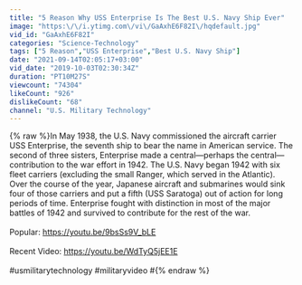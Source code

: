 ```yaml
---
title: "5 Reason Why USS Enterprise Is The Best U.S. Navy Ship Ever"
image: "https:\/\/i.ytimg.com\/vi\/GaAxhE6F82I\/hqdefault.jpg"
vid_id: "GaAxhE6F82I"
categories: "Science-Technology"
tags: ["5 Reason","USS Enterprise","Best U.S. Navy Ship"]
date: "2021-09-14T02:05:17+03:00"
vid_date: "2019-10-03T02:30:34Z"
duration: "PT10M27S"
viewcount: "74304"
likeCount: "926"
dislikeCount: "68"
channel: "U.S. Military Technology"
---
```

{% raw %}In May 1938, the U.S. Navy commissioned the aircraft carrier USS Enterprise, the seventh ship to bear the name in American service. The second of three sisters, Enterprise made a central—perhaps the central—contribution to the war effort in 1942. The U.S. Navy began 1942 with six fleet carriers (excluding the small Ranger, which served in the Atlantic). Over the course of the year, Japanese aircraft and submarines would sink four of those carriers and put a fifth (USS Saratoga) out of action for long periods of time. Enterprise fought with distinction in most of the major battles of 1942 and survived to contribute for the rest of the war.<br /><br />Popular: <a rel="nofollow" target="blank" href="https://youtu.be/9bsSs9V_bLE">https://youtu.be/9bsSs9V_bLE</a><br /><br />Recent Video: <a rel="nofollow" target="blank" href="https://youtu.be/WdTyQ5jEE1E">https://youtu.be/WdTyQ5jEE1E</a><br /><br />#usmilitarytechnology #militaryvideo #{% endraw %}
